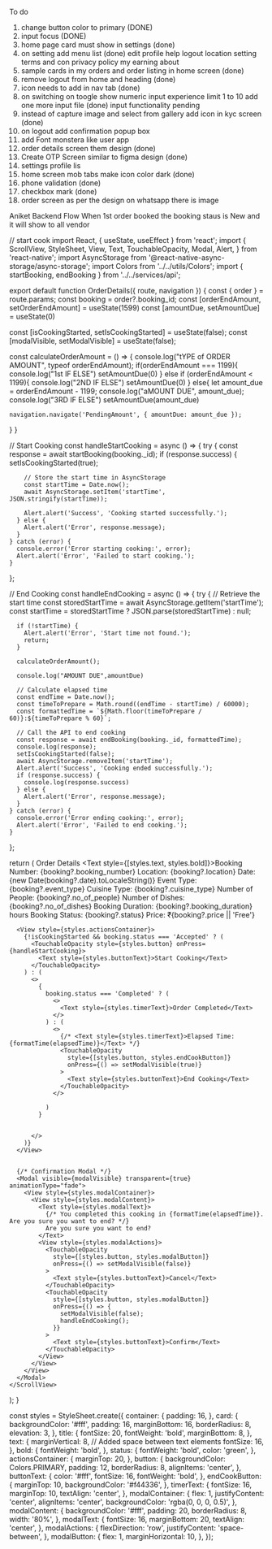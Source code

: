 To do
1) change button color to primary (DONE)
2) input focus (DONE)
3) home page card must show in settings (done)
4) on setting add menu list (done)
   edit profile
   help
   logout
   location setting
   terms and con
   privacy policy
   my earning
   about
5) sample cards in my orders and order listing in home screen (done)
6) remove logout from home and heading (done)
7) icon needs to add in nav tab (done)
8) on switching on toogle show numeric input experience limit 1 to 10
   add one more input file (done) input functionality pending
9) instead of capture image and select from gallery add icon in kyc screen (done)
10) on logout add confirmation popup box
11) add Font monstera like user app
12) order details screen them design (done)
13) Create OTP Screen similar to figma design (done)
14) settings profile lis
15) home screen mob tabs make icon color dark (done)
16) phone validation (done)
17) checkbox mark (done)
18) order screen as per the design on whatsapp there is image



Aniket Backend Flow
When 1st order booked the booking staus is New and it will show to all vendor


// start cook
import React, { useState, useEffect } from 'react';
import {
  ScrollView,
  StyleSheet,
  View,
  Text,
  TouchableOpacity,
  Modal,
  Alert,
} from 'react-native';
import AsyncStorage from '@react-native-async-storage/async-storage';
import Colors from '../../utils/Colors';
import { startBooking, endBooking } from '../../services/api';

export default function OrderDetails({ route, navigation }) {
  const { order } = route.params;
  const booking = order?.booking_id;
  const [orderEndAmount, setOrderEndAmount] = useState(1599)
  const [amountDue, setAmountDue] = useState(0)

  const [isCookingStarted, setIsCookingStarted] = useState(false);
  const [modalVisible, setModalVisible] = useState(false);



const calculateOrderAmount = () => {
  console.log("tYPE of ORDER AMOUNT", typeof orderEndAmount);
  if(orderEndAmount === 1199){
    console.log("1st IF ELSE")
    setAmountDue(0)
}
else if (orderEndAmount < 1199){
  console.log("2ND IF ELSE")
  setAmountDue(0)
}
else{
    let amount_due = orderEndAmount - 1199;
    console.log("aMOUNT DUE", amount_due);
    console.log("3RD IF ELSE")
    setAmountDue(amount_due)

    navigation.navigate('PendingAmount', { amountDue: amount_due });

}
}
 
  // Start Cooking
  const handleStartCooking = async () => {
    try {
      const response = await startBooking(booking._id);
      if (response.success) {
        setIsCookingStarted(true);

        // Store the start time in AsyncStorage
        const startTime = Date.now();
        await AsyncStorage.setItem('startTime', JSON.stringify(startTime));

        Alert.alert('Success', 'Cooking started successfully.');
      } else {
        Alert.alert('Error', response.message);
      }
    } catch (error) {
      console.error('Error starting cooking:', error);
      Alert.alert('Error', 'Failed to start cooking.');
    }
  };

  // End Cooking
  const handleEndCooking = async () => {
    try {
      // Retrieve the start time
      const storedStartTime = await AsyncStorage.getItem('startTime');
      const startTime = storedStartTime ? JSON.parse(storedStartTime) : null;

      if (!startTime) {
        Alert.alert('Error', 'Start time not found.');
        return;
      }

      calculateOrderAmount();

      console.log("AMOUNT DUE",amountDue)

      // Calculate elapsed time
      const endTime = Date.now();
      const timeToPrepare = Math.round((endTime - startTime) / 60000);
      const formattedTime = `${Math.floor(timeToPrepare / 60)}:${timeToPrepare % 60}`;

      // Call the API to end cooking
      const response = await endBooking(booking._id, formattedTime);
      console.log(response);
      setIsCookingStarted(false);
      await AsyncStorage.removeItem('startTime');
      Alert.alert('Success', 'Cooking ended successfully.');
      if (response.success) {
        console.log(response.success)
      } else {
        Alert.alert('Error', response.message);
      }
    } catch (error) {
      console.error('Error ending cooking:', error);
      Alert.alert('Error', 'Failed to end cooking.');
    }
  };


  return (
    <ScrollView contentContainerStyle={styles.container}>
      <View style={styles.card}>
        <Text style={styles.title}>Order Details</Text>
        <Text style={[styles.text, styles.bold]}>Booking Number: {booking?.booking_number}</Text>
        <Text style={styles.text}>Location: {booking?.location}</Text>
        <Text style={styles.text}>Date: {new Date(booking?.date).toLocaleString()}</Text>
        <Text style={styles.text}>Event Type: {booking?.event_type}</Text>
        <Text style={styles.text}>Cuisine Type: {booking?.cuisine_type}</Text>
        <Text style={styles.text}>Number of People: {booking?.no_of_people}</Text>
        <Text style={styles.text}>Number of Dishes: {booking?.no_of_dishes}</Text>
        <Text style={styles.text}>Booking Duration: {booking?.booking_duration} hours</Text>
        <Text style={styles.text}>Booking Status: {booking?.status}</Text>
        <Text style={styles.text}>Price: ₹{booking?.price || 'Free'}</Text>
      </View>

      <View style={styles.actionsContainer}>
        {!isCookingStarted && booking.status === 'Accepted' ? (
          <TouchableOpacity style={styles.button} onPress={handleStartCooking}>
            <Text style={styles.buttonText}>Start Cooking</Text>
          </TouchableOpacity>
        ) : (
          <>
            {
              booking.status === 'Completed' ? (
                <>
                  <Text style={styles.timerText}>Order Completed</Text>
                </>
              ) : (
                <>
                  {/* <Text style={styles.timerText}>Elapsed Time: {formatTime(elapsedTime)}</Text> */}
                  <TouchableOpacity
                    style={[styles.button, styles.endCookButton]}
                    onPress={() => setModalVisible(true)}
                  >
                    <Text style={styles.buttonText}>End Cooking</Text>
                  </TouchableOpacity>
                </>

              )
            }


          </>
        )}
      </View>


      {/* Confirmation Modal */}
      <Modal visible={modalVisible} transparent={true} animationType="fade">
        <View style={styles.modalContainer}>
          <View style={styles.modalContent}>
            <Text style={styles.modalText}>
              {/* You completed this cooking in {formatTime(elapsedTime)}. Are you sure you want to end? */}
              Are you sure you want to end?
            </Text>
            <View style={styles.modalActions}>
              <TouchableOpacity
                style={[styles.button, styles.modalButton]}
                onPress={() => setModalVisible(false)}
              >
                <Text style={styles.buttonText}>Cancel</Text>
              </TouchableOpacity>
              <TouchableOpacity
                style={[styles.button, styles.modalButton]}
                onPress={() => {
                  setModalVisible(false);
                  handleEndCooking();
                }}
              >
                <Text style={styles.buttonText}>Confirm</Text>
              </TouchableOpacity>
            </View>
          </View>
        </View>
      </Modal>
    </ScrollView>
  );
}

const styles = StyleSheet.create({
  container: {
    padding: 16,
  },
  card: {
    backgroundColor: '#fff',
    padding: 16,
    marginBottom: 16,
    borderRadius: 8,
    elevation: 3,
  },
  title: {
    fontSize: 20,
    fontWeight: 'bold',
    marginBottom: 8,
  },
  text: {
    marginVertical: 8, // Added space between text elements
    fontSize: 16,
  },
  bold: {
    fontWeight: 'bold',
  },
  status: {
    fontWeight: 'bold',
    color: 'green',
  },
  actionsContainer: {
    marginTop: 20,
  },
  button: {
    backgroundColor: Colors.PRIMARY,
    padding: 12,
    borderRadius: 8,
    alignItems: 'center',
  },
  buttonText: {
    color: '#fff',
    fontSize: 16,
    fontWeight: 'bold',
  },
  endCookButton: {
    marginTop: 10,
    backgroundColor: '#f44336',
  },
  timerText: {
    fontSize: 16,
    marginTop: 10,
    textAlign: 'center',
  },
  modalContainer: {
    flex: 1,
    justifyContent: 'center',
    alignItems: 'center',
    backgroundColor: 'rgba(0, 0, 0, 0.5)',
  },
  modalContent: {
    backgroundColor: '#fff',
    padding: 20,
    borderRadius: 8,
    width: '80%',
  },
  modalText: {
    fontSize: 16,
    marginBottom: 20,
    textAlign: 'center',
  },
  modalActions: {
    flexDirection: 'row',
    justifyContent: 'space-between',
  },
  modalButton: {
    flex: 1,
    marginHorizontal: 10,
  },
});
